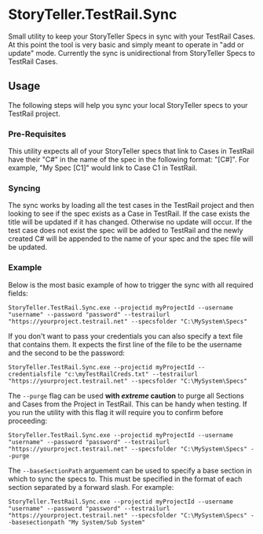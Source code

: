 # StoryTeller.TestRail.Sync
Small utility to keep your StoryTeller Specs in sync with your TestRail Cases. At this point the tool is very basic and simply meant to operate in "add or update" mode. Currently the sync is unidirectional from StoryTeller Specs to TestRail Cases.

## Usage
The following steps will help you sync your local StoryTeller specs to your TestRail project.

### Pre-Requisites
This utility expects all of your StoryTeller specs that link to Cases in TestRail have their "C#" in the name of the spec in the following format: "[C#]". For example, "My Spec [C1]" would link to Case C1 in TestRail.

### Syncing
The sync works by loading all the test cases in the TestRail project and then looking to see if the spec exists as a Case in TestRail. If the case exists the title will be updated if it has changed. Otherwise no update will occur. If the test case does not exist the spec will be added to TestRail and the newly created C# will be appended to the name of your spec and the spec file will be updated.

### Example
Below is the most basic example of how to trigger the sync with all required fields:

```StoryTeller.TestRail.Sync.exe --projectid myProjectId --username "username" --password "password" --testrailurl "https://yourproject.testrail.net" --specsfolder "C:\MySystem\Specs"```

If you don't want to pass your credentials you can also specify a text file that contains them. It expects the first line of the file to be the username and the second to be the password:

```StoryTeller.TestRail.Sync.exe --projectid myProjectId --credentialsfile "c:\myTestRailCreds.txt" --testrailurl "https://yourproject.testrail.net" --specsfolder "C:\MySystem\Specs"```

The `--purge` flag can be used **with _extreme_ caution** to purge all Sections and Cases from the Project in TestRail. This can be handy when testing. If you run the utility with this flag it will require you to confirm before proceeding:

```StoryTeller.TestRail.Sync.exe --projectid myProjectId --username "username" --password "password" --testrailurl "https://yourproject.testrail.net" --specsfolder "C:\MySystem\Specs" --purge```

The `--baseSectionPath` arguement can be used to specify a base section in which to sync the specs to. This must be specified in the format of each section separated by a forward slash. For example:

```StoryTeller.TestRail.Sync.exe --projectid myProjectId --username "username" --password "password" --testrailurl "https://yourproject.testrail.net" --specsfolder "C:\MySystem\Specs" --basesectionpath "My System/Sub System"```
